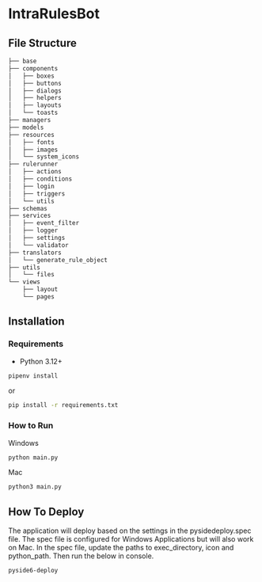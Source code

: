 # IntraRulesBot

## File Structure

```bash
├── base
├── components
│   ├── boxes
│   ├── buttons
│   ├── dialogs
│   ├── helpers
│   ├── layouts
│   └── toasts
├── managers
├── models
├── resources
│   ├── fonts
│   ├── images
│   └── system_icons
├── rulerunner
│   ├── actions
│   ├── conditions
│   ├── login
│   ├── triggers
│   └── utils
├── schemas
├── services
│   ├── event_filter
│   ├── logger
│   ├── settings
│   └── validator
├── translators
│   └── generate_rule_object
├── utils
│   └── files
└── views
    ├── layout
    └── pages
```

## Installation

### Requirements

- Python 3.12+

```bash
pipenv install
```

or

```bash
pip install -r requirements.txt
```

### How to Run

Windows

```bash
python main.py
```

Mac

```bash
python3 main.py
```

## How To Deploy

The application will deploy based on the settings in the pysidedeploy.spec file. The spec file is configured for Windows Applications but will also work on Mac.
In the spec file, update the paths to exec_directory, icon and python_path. Then run the below in console.

```bash
pyside6-deploy
```
